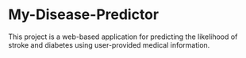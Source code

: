 # My-Disease-Predictor
This project is a web-based application for predicting the likelihood of stroke and diabetes using user-provided medical information.
